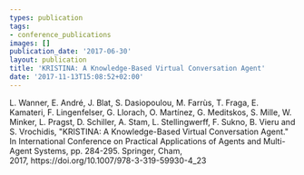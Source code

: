 ```yaml
---
types: publication
tags:
- conference_publications
images: []
publication_date: '2017-06-30'
layout: publication
title: 'KRISTINA: A Knowledge-Based Virtual Conversation Agent'
date: '2017-11-13T15:08:52+02:00'
---
```

<p>L. Wanner, E. André, J. Blat, S. Dasiopoulou, M. Farrùs, T. Fraga, E. Kamateri, F. Lingenfelser, G. Llorach, O. Martínez, G. Meditskos, S. Mille, W. Minker, L. Pragst, D. Schiller, A. Stam, L. Stellingwerff, F. Sukno, B. Vieru and S. Vrochidis, "KRISTINA: A Knowledge-Based Virtual Conversation Agent." In International Conference on Practical Applications of Agents and Multi-Agent Systems, pp. 284-295. Springer, Cham, 2017,&nbsp;https://doi.org/10.1007/978-3-319-59930-4_23</p>
